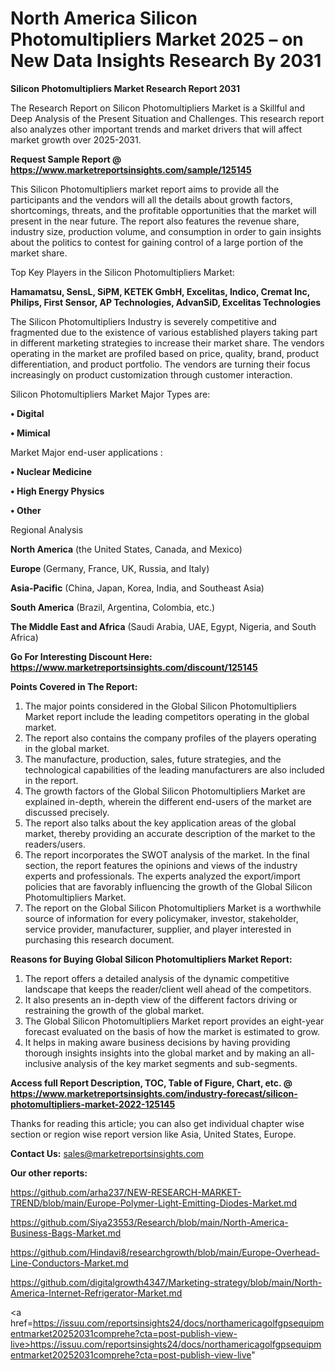 # North America Silicon Photomultipliers Market 2025 – on New Data Insights Research By 2031

<strong>Silicon Photomultipliers Market Research Report 2031</strong>

The Research Report on Silicon Photomultipliers Market is a Skillful and Deep Analysis of the Present Situation and Challenges. This research report also analyzes other important trends and market drivers that will affect market growth over 2025-2031.

<strong>Request Sample Report @ <a href=https://www.marketreportsinsights.com/sample/125145>https://www.marketreportsinsights.com/sample/125145</a></strong>

This Silicon Photomultipliers market report aims to provide all the participants and the vendors will all the details about growth factors, shortcomings, threats, and the profitable opportunities that the market will present in the near future. The report also features the revenue share, industry size, production volume, and consumption in order to gain insights about the politics to contest for gaining control of a large portion of the market share.

Top Key Players in the Silicon Photomultipliers Market:

<strong>Hamamatsu, SensL, SiPM, KETEK GmbH, Excelitas, Indico, Cremat Inc, Philips, First Sensor, AP Technologies, AdvanSiD, Excelitas Technologies</strong>

The Silicon Photomultipliers Industry is severely competitive and fragmented due to the existence of various established players taking part in different marketing strategies to increase their market share. The vendors operating in the market are profiled based on price, quality, brand, product differentiation, and product portfolio. The vendors are turning their focus increasingly on product customization through customer interaction.

Silicon Photomultipliers Market Major Types are:

<strong>• Digital

• Mimical</strong>

Market Major end-user applications :

<strong>• Nuclear Medicine

• High Energy Physics

• Other</strong>

Regional Analysis

</u><strong><b>North America</b></strong> (the United States, Canada, and Mexico)

<strong><b>Europe </b></strong>(Germany, France, UK, Russia, and Italy)

<strong><b>Asia-Pacific</b></strong> (China, Japan, Korea, India, and Southeast Asia)

<strong><b>South America</b></strong> (Brazil, Argentina, Colombia, etc.)

<strong><b>The Middle East and Africa</b></strong> (Saudi Arabia, UAE, Egypt, Nigeria, and South Africa)

<strong>Go For Interesting Discount Here: <a href=https://www.marketreportsinsights.com/discount/125145>https://www.marketreportsinsights.com/discount/125145</a></strong>

<strong>Points Covered in The Report:</strong>
<ol>
  <li>The major points considered in the Global Silicon Photomultipliers Market report include the leading competitors operating in the global market.</li>
  <li>The report also contains the company profiles of the players operating in the global market.</li>
  <li>The manufacture, production, sales, future strategies, and the technological capabilities of the leading manufacturers are also included in the report.</li>
  <li>The growth factors of the Global Silicon Photomultipliers Market are explained in-depth, wherein the different end-users of the market are discussed precisely.</li>
  <li>The report also talks about the key application areas of the global market, thereby providing an accurate description of the market to the readers/users.</li>
  <li>The report incorporates the SWOT analysis of the market. In the final section, the report features the opinions and views of the industry experts and professionals. The experts analyzed the export/import policies that are favorably influencing the growth of the Global Silicon Photomultipliers Market.</li>
  <li>The report on the Global Silicon Photomultipliers Market is a worthwhile source of information for every policymaker, investor, stakeholder, service provider, manufacturer, supplier, and player interested in purchasing this research document.</li>
</ol>
<strong>Reasons for Buying Global Silicon Photomultipliers Market Report:</strong>

<ol>
  <li>The report offers a detailed analysis of the dynamic competitive landscape that keeps the reader/client well ahead of the competitors.</li>
  <li>It also presents an in-depth view of the different factors driving or restraining the growth of the global market.</li>
  <li>The Global Silicon Photomultipliers Market report provides an eight-year forecast evaluated on the basis of how the market is estimated to grow.</li>
  <li>It helps in making aware business decisions by having providing thorough insights insights into the global market and by making an all-inclusive analysis of the key market segments and sub-segments.</li>
</ol>
<strong>Access full Report Description, TOC, Table of Figure, Chart, etc. @ <a href=https://www.marketreportsinsights.com/industry-forecast/silicon-photomultipliers-market-2022-125145>https://www.marketreportsinsights.com/industry-forecast/silicon-photomultipliers-market-2022-125145</a></strong>


Thanks for reading this article; you can also get individual chapter wise section or region wise report version like Asia, United States, Europe.

<strong>Contact Us:</strong>
sales@marketreportsinsights.com

<strong>Our other reports:</strong>

<a href=https://github.com/arha237/NEW-RESEARCH-MARKET-TREND/blob/main/Europe-Polymer-Light-Emitting-Diodes-Market.md>https://github.com/arha237/NEW-RESEARCH-MARKET-TREND/blob/main/Europe-Polymer-Light-Emitting-Diodes-Market.md</a>

<a href=https://github.com/Siya23553/Research/blob/main/North-America-Business-Bags-Market.md>https://github.com/Siya23553/Research/blob/main/North-America-Business-Bags-Market.md</a>

<a href=https://github.com/Hindavi8/researchgrowth/blob/main/Europe-Overhead-Line-Conductors-Market.md>https://github.com/Hindavi8/researchgrowth/blob/main/Europe-Overhead-Line-Conductors-Market.md</a>

<a href=https://github.com/digitalgrowth4347/Marketing-strategy/blob/main/North-America-Internet-Refrigerator-Market.md>https://github.com/digitalgrowth4347/Marketing-strategy/blob/main/North-America-Internet-Refrigerator-Market.md</a>

<a href=https://issuu.com/reportsinsights24/docs/northamericagolfgpsequipmentmarket20252031comprehe?cta=post-publish-view-live>https://issuu.com/reportsinsights24/docs/northamericagolfgpsequipmentmarket20252031comprehe?cta=post-publish-view-live</a>"
